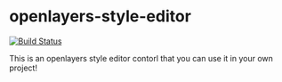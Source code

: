 # openlayers-style-editor

[![Build Status](https://app.travis-ci.com/mahdin75/ol-style-editor.svg?token=9BfxsQN83qPeVqq4YE6h&branch=master)](https://app.travis-ci.com/mahdin75/ol-style-editor)

This is an openlayers style editor contorl that you can use it in your own project!
